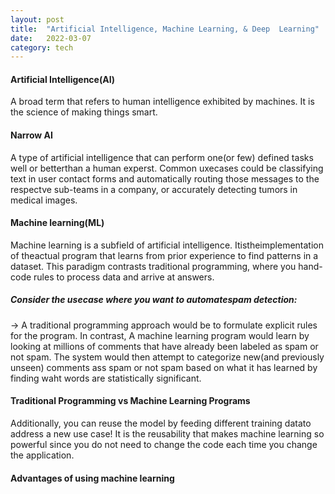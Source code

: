 ```yaml
---
layout: post
title:  "Artificial Intelligence, Machine Learning, & Deep  Learning"
date:   2022-03-07 
category: tech
---
```


#### Artificial Intelligence(AI)
A broad term that refers to human intelligence exhibited by machines. It is the science of making things smart.

#### Narrow AI
A type of artificial intelligence that can perform one(or few) defined tasks well or betterthan a human experst. Common uxecases could be classifying text in user contact forms and automatically routing those messages to the respectve sub-teams in a company, or accurately detecting tumors in medical images.


#### Machine learning(ML)
Machine learning is a subfield of artificial intelligence. Itistheimplementation of theactual program that learns from prior experience to find patterns in a dataset. This paradigm contrasts traditional programming, where you hand-code rules to process data and arrive at answers.

##### Consider the usecase where you want to automatespam detection:
-> A traditional programming approach would be to formulate explicit rules for the program. In contrast, A machine learning program would learn by looking at millions of comments that have already been labeled as spam or not spam. The system would then attempt to categorize new(and previously unseen) comments ass spam or not spam based on what it has learned by finding waht words are statistically significant.



#### Traditional Programming vs Machine Learning Programs
Additionally, you can reuse the model by feeding different training datato address a new use case! It is the reusability that makes machine learning so powerful since you do not need to change the code each time you change the application.



#### Advantages of using machine learning

